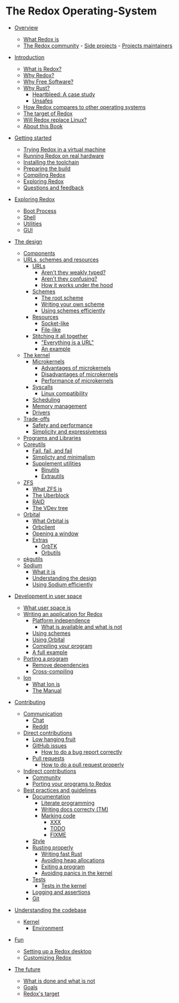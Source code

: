 # The Redox Operating-System

- [Overview](./overview/welcome.md)
    - [What Redox is](./overview/what_redox_is.md)
    - [The Redox community](./overview/community.md)
			- [Side projects](./overview/side_projects.md)
			- [Projects maintainers](./overview/maintainers.md)

- [Introduction]()
    - [What is Redox?](./introduction/what_is_redox.md)
    - [Why Redox?](./introduction/why_redox.md)
    - [Why Free Software?](./introduction/why_free_software.md)
    - [Why Rust?](./introduction/why_rust.md)
        - [Heartbleed: A case study]()
        - [Unsafes](./introduction/unsafes.md)
    - [How Redox compares to other operating systems](./introduction/how_redox_compares_to_other_operating_systems.md)
    - [The target of Redox]()
    - [Will Redox replace Linux?](./introduction/will_redox_replace_linux.md)
    - [About this Book](./introduction/about_this_book.md)

- [Getting started](./getting_started/getting_started.md)
    - [Trying Redox in a virtual machine](./getting_started/try_vm.md)
    - [Running Redox on real hardware](./getting_started/real_hardware.md)
    - [Installing the toolchain](./getting_started/installing_the_toolchain.md)
    - [Preparing the build](./getting_started/preparing_the_build.md)
    - [Compiling Redox](./getting_started/compiling_redox.md)
    - [Exploring Redox](./getting_started/exploring_redox.md)
    - [Questions and feedback](./getting_started/asking_questions_giving_feedback.md)

- [Exploring Redox](./explore/explore.md)
    - [Boot Process](./explore/boot_process.md)
    - [Shell](./explore/shell.md)
    - [Utilities]()
    - [GUI](./explore/gui.md)

- [The design](./design/design.md)
    - [Components](./design/components.md)
    - [URLs, schemes and resources](./design/urls_schemes_resources.md)
        - [URLs](./design/url/urls.md)
            - [Aren't they weakly typed?]()
            - [Aren't they confusing?]()
            - [How it works under the hood](./design/url/how_it_works.md)
        - [Schemes](./design/scheme/schemes.md)
            - [The root scheme](./design/scheme/the_root_scheme.md)
            - [Writing your own scheme]()
            - [Using schemes efficiently]()
        - [Resources](./design/resource/resources.md)
            - [Socket-like]()
            - [File-like]()
        - [Stitching it all together](./design/url_scheme_resource/stiching_it_all_together.md)
            - ["Everything is a URL"](./design/url_scheme_resource/everything_is_a_url.md)
            - [An example](./design/url_scheme_resource/example.md)
    - [The kernel](./design/kernel/kernel.md)
        - [Microkernels](./design/kernel/microkernels.md)
            - [Advantages of microkernels](./design/kernel/advantages.md)
            - [Disadvantages of microkernels](./design/kernel/disadvantages.md)
            - [Performance of microkernels]()
        - [Syscalls]()
            - [Linux compatibility]()
        - [Scheduling]()
        - [Memory management]()
        - [Drivers]()
    - [Trade-offs]()
        - [Safety and performance]()
        - [Simplicity and expressiveness]()
    - [Programs and Libraries](./design/programs_libraries.md)
    - [Coreutils](./design/coreutils/coreutils.md)
        - [Fail, fail, and fail]()
        - [Simplicty and minimalism]()
        - [Supplement utilities]()
            - [Binutils](./design/coreutils/supplement/binutils.md)
            - [Extrautils](./design/coreutils/supplement/extrautils.md)
    - [ZFS]()
        - [What ZFS is]()
        - [The Uberblock]()
        - [RAID]()
        - [The VDev tree]()
    - [Orbital]()
        - [What Orbital is]()
        - [Orbclient]()
        - [Opening a window]()
        - [Extras]()
            - [OrbTK]()
            - [Orbutils]()
    - [pkgutils]()
    - [Sodium]()
        - [What it is]()
        - [Understanding the design]()
        - [Using Sodium efficiently]()
- [Development in user space]()
    - [What user space is]()
    - [Writing an application for Redox]()
        - [Platform independence]()
            - [What is available and what is not]()
        - [Using schemes]()
        - [Using Orbital]()
        - [Compiling your program](./userspace/writing_application/compiling_program.md)
        - [A full example]()
    - [Porting a program]()
        - [Remove dependencies]()
        - [Cross-compiling]()
    - [Ion](./userspace/ion/ion.md)
        - [What Ion is](./userspace/ion/what_ion_is.md)
        - [The Manual](./userspace/ion/the_manual.md)

- [Contributing](./contributing/contributing.md)
    - [Communication]()
        - [Chat](./contributing/communication/chat.md)
        - [Reddit](./contributing/communication/reddit.md)
    - [Direct contributions]()
        - [Low hanging fruit](./contributing/direct_contributions/low_hanging_fruit.md)
        - [GitHub issues](./contributing/direct_contributions/github_issues.md)
            - [How to do a bug report correctly](./contributing/direct_contributions/creating_proper_bug_reports.md)
        - [Pull requests](./contributing/direct_contributions/pull_requests.md)
            - [How to do a pull request properly](./contributing/direct_contributions/creating_proper_pull_requests.md)
    - [Indirect contributions]()
        - [Community](./contributing/indirect_contributions/community.md)
        - [Porting your programs to Redox]()
    - [Best practices and guidelines](./contributing/best_practices/overview.md)
        - [Documentation]()
            - [Literate programming](./contributing/documentation/literate_programming.md)
            - [Writing docs correcty (TM)](./contributing/documentation/writing_docs_correctly.md)
            - [Marking code]()
                - [XXX]()
                - [TODO]()
                - [FIXME]()
        - [Style](./contributing/best_practices/style.md)
        - [Rusting properly](./contributing/best_practices/rusting_properly.md)
            - [Writing fast Rust]()
            - [Avoiding heap allocations]()
            - [Exiting a program]()
            - [Avoiding panics in the kernel](./contributing/best_practices/avoiding_kernel_panics.md)
        - [Tests]()
            - [Tests in the kernel]()
        - [Logging and assertions]()
        - [Git](./contributing/best_practices/git.md)

- [Understanding the codebase]()
    - [Kernel]()
        - [Environment]()

- [Fun]()
    - [Setting up a Redox desktop]()
    - [Customizing Redox]()

- [The future]()
    - [What is done and what is not]()
    - [Goals]()
    - [Redox's target]()

